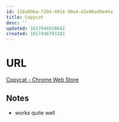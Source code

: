 ```yaml
---
id: 118a896a-729d-4914-90e4-42e06a49e44a
title: Copycat
desc: ''
updated: 1617446928642
created: 1617446703383
---
```


# URL

[Copycat - Chrome Web Store](https://chrome.google.com/webstore/detail/copycat/jdjbiojkklnaeoanimopafmnmhldejbg)

## Notes

- works quite well
